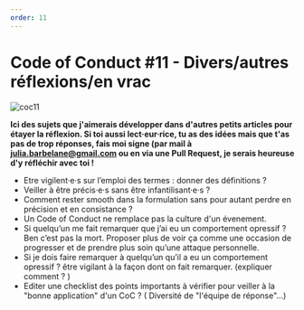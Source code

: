 ```yaml
---
order: 11
---
```


# Code of Conduct #11 - Divers/autres réflexions/en vrac

![coc11](https://raw.githubusercontent.com/Julia-barbelane/reflexions/master/photos/code-of-conduct/coc-11.png)

**Ici des sujets que j'aimerais développer dans d'autres petits articles pour étayer la réflexion. Si toi aussi lect·eur·rice, tu as des idées mais que t'as pas de trop réponses, fais moi signe (par mail à julia.barbelane@gmail.com ou en via une Pull Request, je serais heureuse d'y réfléchir avec toi !**

- Etre vigilent·e·s sur l’emploi des termes : donner des définitions ?
- Veiller à être précis·e·s sans être infantilisant·e·s ?
- Comment rester smooth dans la formulation sans pour autant perdre en précision et en consistance ?
- Un Code of Conduct ne remplace pas la culture d'un évenement.
- Si quelqu’un me fait remarquer que j’ai eu un comportement opressif ? Ben c’est pas la mort. Proposer plus de voir ça comme une occasion de progresser et de prendre plus soin qu’une attaque personnelle.
- Si je dois faire remarquer à quelqu’un qu’il a eu un comportement opressif ? être vigilant à la façon dont on fait remarquer. (expliquer comment ? )
- Editer une checklist des points importants à vérifier pour veiller à la "bonne application" d'un CoC ? ( Diversité de "l'équipe de réponse"...)

